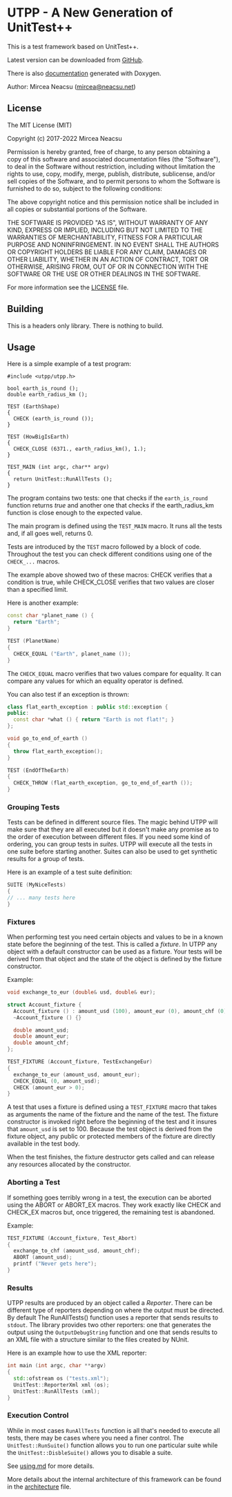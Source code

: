UTPP - A New Generation of UnitTest++
=====================================

This is a test framework based on UnitTest++.

Latest version can be downloaded from [GitHub](https://neacsum.github.com/utpp).

There is also [documentation](https://neacsum.github.io/utpp) generated with Doxygen.


Author:
Mircea Neacsu (mircea@neacsu.net)

## License ##
The MIT License (MIT)
 
Copyright (c) 2017-2022 Mircea Neacsu

Permission is hereby granted, free of charge, to any person obtaining a copy
of this software and associated documentation files (the "Software"), to deal
in the Software without restriction, including without limitation the rights
to use, copy, modify, merge, publish, distribute, sublicense, and/or sell
copies of the Software, and to permit persons to whom the Software is
furnished to do so, subject to the following conditions:

The above copyright notice and this permission notice shall be included in all
copies or substantial portions of the Software.

THE SOFTWARE IS PROVIDED "AS IS", WITHOUT WARRANTY OF ANY KIND, EXPRESS OR
IMPLIED, INCLUDING BUT NOT LIMITED TO THE WARRANTIES OF MERCHANTABILITY,
FITNESS FOR A PARTICULAR PURPOSE AND NONINFRINGEMENT. IN NO EVENT SHALL THE
AUTHORS OR COPYRIGHT HOLDERS BE LIABLE FOR ANY CLAIM, DAMAGES OR OTHER
LIABILITY, WHETHER IN AN ACTION OF CONTRACT, TORT OR OTHERWISE, ARISING FROM,
OUT OF OR IN CONNECTION WITH THE SOFTWARE OR THE USE OR OTHER DEALINGS IN THE
SOFTWARE.

For more information see the [LICENSE](LICENSE) file.

## Building ##
This is a headers only library. There is nothing to build. 

## Usage ##
Here is a simple example of a test program:
```
#include <utpp/utpp.h>

bool earth_is_round ();
double earth_radius_km ();

TEST (EarthShape)
{
  CHECK (earth_is_round ());
}

TEST (HowBigIsEarth)
{
  CHECK_CLOSE (6371., earth_radius_km(), 1.);
}

TEST_MAIN (int argc, char** argv)
{
  return UnitTest::RunAllTests ();
}
```
The program contains two tests: one that checks if the `earth_is_round` function
returns _true_ and another one that checks if the earth_radius_km function is close
enough to the expected value.

The main program is defined using the `TEST_MAIN` macro. It runs all the tests and, if all goes well, returns 0.

Tests are introduced by the `TEST` macro followed by a block of code. Throughout
the test you can check different conditions using one of the `CHECK_...` macros.

The example above showed two of these macros: CHECK verifies that a condition is
true, while CHECK_CLOSE verifies that two values are closer than a specified limit.

Here is another example:
````C++
const char *planet_name () {
  return "Earth";
}

TEST (PlanetName)
{
  CHECK_EQUAL ("Earth", planet_name ());
}

````
The `CHECK_EQUAL` macro verifies that two values compare for equality. It can
compare any values for which an equality operator is defined. 

You can also test if an exception is thrown:
````C++
class flat_earth_exception : public std::exception {
public:
  const char *what () { return "Earth is not flat!"; }
};

void go_to_end_of_earth ()
{
  throw flat_earth_exception();
}

TEST (EndOfTheEarth)
{
  CHECK_THROW (flat_earth_exception, go_to_end_of_earth ());
}

````
### Grouping Tests ###
Tests can be defined in different source files. The magic behind UTPP will make
sure that they are all executed but it doesn't make any promise as to the order
of execution between different files. If you need some kind of ordering, you can
group tests in _suites_. UTPP will execute all the tests in one suite before starting
another. Suites can also be used to get synthetic results for a group of tests.

Here is an example of a test suite definition:
````C++
SUITE (MyNiceTests)
{
// ... many tests here
}
````

### Fixtures ###
When performing test you need certain objects and values to be in a known state
before the beginning of the test. This is called a _fixture_. In UTPP any object
with a default constructor can be used as a fixture. Your tests will be derived
from that object and the state of the object is defined by the fixture constructor.

Example:
````C++
void exchange_to_eur (double& usd, double& eur);

struct Account_fixture {
  Account_fixture () : amount_usd (100), amount_eur (0), amount_chf (0) {}
  ~Account_fixture () {}

  double amount_usd;
  double amount_eur;
  double amount_chf;
};

TEST_FIXTURE (Account_fixture, TestExchangeEur)
{
  exchange_to_eur (amount_usd, amount_eur);
  CHECK_EQUAL (0, amount_usd);
  CHECK (amount_eur > 0);
}
````
A test that uses a fixture is defined using a `TEST_FIXTURE` macro that takes as
arguments the name of the fixture and the name of the test. The fixture constructor
is invoked right before the beginning of the test and it insures that `amount_usd`
is set to 100. Because the test object is derived from the fixture object, any
public or protected members of the fixture are directly available in the test body.

When the test finishes, the fixture destructor gets called and can release any
resources allocated by the constructor.

### Aborting a Test ###
If something goes terribly wrong in a test, the execution can be aborted
using the ABORT or ABORT_EX macros. They work exactly like CHECK and CHECK_EX
macros but, once triggered, the remaining test is abandoned. 

Example:
````C++
TEST_FIXTURE (Account_fixture, Test_Abort)
{
  exchange_to_chf (amount_usd, amount_chf);
  ABORT (amount_usd);
  printf ("Never gets here");
}
````

### Results ###
UTPP results are produced by an object called a _Reporter_. There can be
different type of reporters depending on where the output must be directed.
By default The RunAllTests() function uses a reporter that sends results to `stdout`.
The library provides two other reporters: one that generates the output using
the `OutputDebugString` function and one that sends results to an XML file with
a structure similar to the files created by NUnit.

Here is an example how to use the XML reporter:
````C++
int main (int argc, char **argv)
{
  std::ofstream os ("tests.xml");
  UnitTest::ReporterXml xml (os);
  UnitTest::RunAllTests (xml);
}
````
### Execution Control ###
While in most cases `RunAllTests` function is all that's needed to execute all
tests, there may be cases where you need a finer control. The `UnitTest::RunSuite()`
function allows you to run one particular suite while the `UnitTest::DisbleSuite()`
allows you to disable a suite.

See [using.md](docs/using.md) for more details.

More details about the internal architecture of this framework can be found in
the [architecture](docs/achitecture.md) file.
